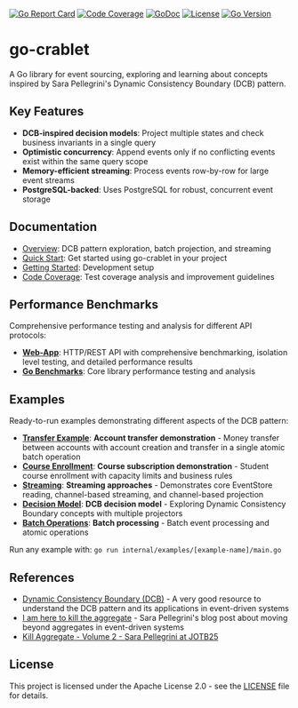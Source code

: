 [![Go Report Card](https://goreportcard.com/badge/github.com/rodolfodpk/go-crablet)](https://goreportcard.com/report/github.com/rodolfodpk/go-crablet)
[![Code Coverage](https://img.shields.io/badge/code%20coverage-82.1%25-green?logo=go)](https://github.com/rodolfodpk/go-crablet/actions/workflows/coverage.yml)
[![GoDoc](https://godoc.org/github.com/rodolfodpk/go-crablet?status.svg)](https://godoc.org/github.com/rodolfodpk/go-crablet)
[![License](https://img.shields.io/github/license/rodolfodpk/go-crablet)](https://github.com/rodolfodpk/go-crablet/blob/main/LICENSE)
[![Go Version](https://img.shields.io/github/go-mod/go-version/rodolfodpk/go-crablet)](https://github.com/rodolfodpk/go-crablet/blob/main/go.mod)

# go-crablet

A Go library for event sourcing, exploring and learning about concepts inspired by Sara Pellegrini's Dynamic Consistency Boundary (DCB) pattern. 

## Key Features

- **DCB-inspired decision models**: Project multiple states and check business invariants in a single query
- **Optimistic concurrency**: Append events only if no conflicting events exist within the same query scope
- **Memory-efficient streaming**: Process events row-by-row for large event streams
- **PostgreSQL-backed**: Uses PostgreSQL for robust, concurrent event storage

## Documentation
- [Overview](docs/overview.md): DCB pattern exploration, batch projection, and streaming
- [Quick Start](docs/quick-start.md): Get started using go-crablet in your project
- [Getting Started](docs/getting-started.md): Development setup
- [Code Coverage](docs/code-coverage.md): Test coverage analysis and improvement guidelines

## Performance Benchmarks

Comprehensive performance testing and analysis for different API protocols:

- **[Web-App](internal/web-app/README.md)**: HTTP/REST API with comprehensive benchmarking, isolation level testing, and detailed performance results
- **[Go Benchmarks](internal/benchmarks/README.md)**: Core library performance testing and analysis

## Examples

Ready-to-run examples demonstrating different aspects of the DCB pattern:

- **[Transfer Example](internal/examples/transfer/main.go)**: **Account transfer demonstration** - Money transfer between accounts with account creation and transfer in a single atomic batch operation
- **[Course Enrollment](internal/examples/enrollment/main.go)**: **Course subscription demonstration** - Student course enrollment with capacity limits and business rules
- **[Streaming](internal/examples/streaming/main.go)**: **Streaming approaches** - Demonstrates core EventStore reading, channel-based streaming, and channel-based projection
- **[Decision Model](internal/examples/decision_model/main.go)**: **DCB decision model** - Exploring Dynamic Consistency Boundary concepts with multiple projectors
- **[Batch Operations](internal/examples/batch/main.go)**: **Batch processing** - Batch event processing and atomic operations

Run any example with: `go run internal/examples/[example-name]/main.go`

## References

- [Dynamic Consistency Boundary (DCB)](https://dcb.events/) - A very good resource to understand the DCB pattern and its applications in event-driven systems
- [I am here to kill the aggregate](https://sara.event-thinking.io/2023/04/kill-aggregate-chapter-1-I-am-here-to-kill-the-aggregate.html) - Sara Pellegrini's blog post about moving beyond aggregates in event-driven systems
- [Kill Aggregate - Volume 2 - Sara Pellegrini at JOTB25](https://www.youtube.com/watch?v=AQ5fk4D3u9I)

## License

This project is licensed under the Apache License 2.0 - see the [LICENSE](LICENSE) file for details.